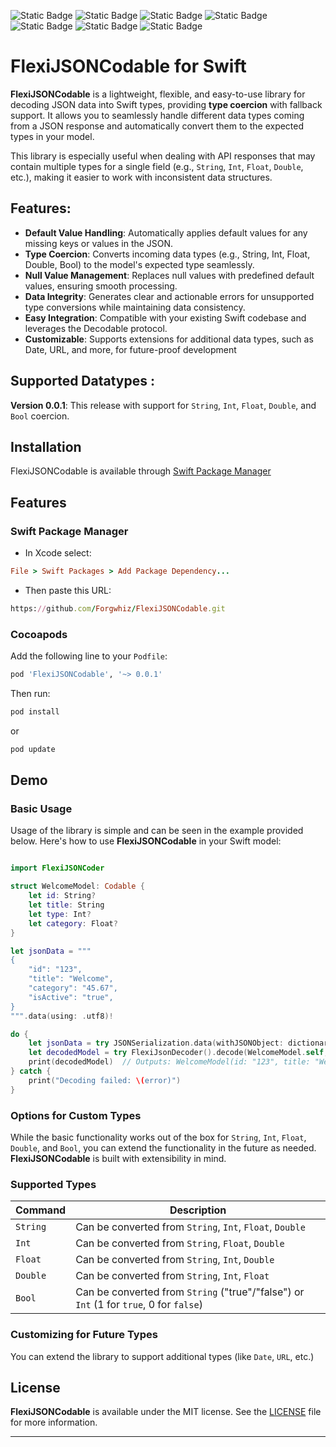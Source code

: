 ![Static Badge](https://img.shields.io/badge/Platform-iOS-blue)
![Static Badge](https://img.shields.io/badge/iOS-13.0%2B-orange)
![Static Badge](https://img.shields.io/badge/SwiftPM-Compatible-green)
![Static Badge](https://img.shields.io/badge/pod-v0.0.1-blue)
![Static Badge](https://img.shields.io/badge/Licence-MIT-black)
![Static Badge](https://img.shields.io/badge/OpenSource-red)
![Static Badge](https://img.shields.io/badge/Swift%20Tests-passing-green?logo=github&link=image)


# FlexiJSONCodable for Swift

**FlexiJSONCodable** is a lightweight, flexible, and easy-to-use library for decoding JSON data into Swift types, providing **type coercion** with fallback support. It allows you to seamlessly handle different data types coming from a JSON response and automatically convert them to the expected types in your model. 

This library is especially useful when dealing with API responses that may contain multiple types for a single field (e.g., `String`, `Int`, `Float`, `Double`, etc.), making it easier to work with inconsistent data structures.


## Features:

- **Default Value Handling**: Automatically applies default values for any missing keys or values in the JSON.
- **Type Coercion**: Converts incoming data types (e.g., String, Int, Float, Double, Bool) to the model's expected type seamlessly.
- **Null Value Management**: Replaces null values with predefined default values, ensuring smooth processing.
- **Data Integrity**: Generates clear and actionable errors for unsupported type conversions while maintaining data consistency.
- **Easy Integration**: Compatible with your existing Swift codebase and leverages the Decodable protocol.
- **Customizable**: Supports extensions for additional data types, such as Date, URL, and more, for future-proof development

## Supported Datatypes :
**Version 0.0.1**: This release with support for `String`, `Int`, `Float`, `Double`, and `Bool` coercion.

## Installation

FlexiJSONCodable is available through [Swift Package Manager](https://swiftpackageindex.com/Forgwhiz/FlexiJSONCodable)

## Features <a id='ssFeatures'></a>

### Swift Package Manager

- In Xcode select:

```ruby
File > Swift Packages > Add Package Dependency...
```
- Then paste this URL:

```ruby
https://github.com/Forgwhiz/FlexiJSONCodable.git
```

### Cocoapods

Add the following line to your `Podfile`:

```ruby
pod 'FlexiJSONCodable', '~> 0.0.1'
```

Then run:

```bash
pod install
```

or

```bash
pod update
```


## Demo

### Basic Usage

Usage of the library is simple and can be seen in the example provided below. Here's how to use **FlexiJSONCodable** in your Swift model:

```swift

import FlexiJSONCoder

struct WelcomeModel: Codable {
    let id: String?
    let title: String
    let type: Int?
    let category: Float?
}

let jsonData = """
{
    "id": "123",
    "title": "Welcome",
    "category": "45.67",
    "isActive": "true",
}
""".data(using: .utf8)!

do {
    let jsonData = try JSONSerialization.data(withJSONObject: dictionary, options: [.fragmentsAllowed])
    let decodedModel = try FlexiJsonDecoder().decode(WelcomeModel.self, from: jsonData)
    print(decodedModel)  // Outputs: WelcomeModel(id: "123", title: "Welcome", type: 0, category: 45.67, isActive: true)
} catch {
    print("Decoding failed: \(error)")
}
```

### Options for Custom Types

While the basic functionality works out of the box for `String`, `Int`, `Float`, `Double`, and `Bool`, you can extend the functionality in the future as needed. **FlexiJSONCodable** is built with extensibility in mind.

### Supported Types

| Command | Description |
| --- | --- |
| `String` | Can be converted from `String`, `Int`, `Float`, `Double` |
| `Int` | Can be converted from `String`, `Float`, `Double` |
| `Float` | Can be converted from `String`, `Int`, `Double` |
| `Double` | Can be converted from `String`, `Int`, `Float` |
| `Bool` | Can be converted from `String` ("true"/"false") or `Int` (1 for `true`, 0 for `false`) |


### Customizing for Future Types

You can extend the library to support additional types (like `Date`, `URL`, etc.)

## License

**FlexiJSONCodable** is available under the MIT license. See the [LICENSE](LICENSE) file for more information.

---
